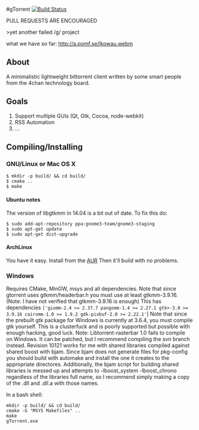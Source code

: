 #gTorrent
[![Build Status](https://travis-ci.org/gtorrent/gTorrent.svg?branch=master)](https://travis-ci.org/gtorrent/gTorrent)

PULL REQUESTS ARE ENCOURAGED

\>yet another failed /g/ project

what we have so far: http://a.pomf.se/lkowau.webm

## About
A minimalistic lightweight bittorrent client written by some smart people from the 4chan technology board.

## Goals
1. Support multiple GUIs (Qt, Gtk, Cocoa, node-webkit)
2. RSS Automation
3. ...

## Compiling/Installing
### GNU/Linux or Mac OS X
```
$ mkdir -p build/ && cd build/
$ cmake ..
$ make
```

#### Ubuntu notes
The version of libgtkmm in 14.04 is a bit out of date. To fix this do:

```
$ sudo add-apt-repository ppa:gnome3-team/gnome3-staging
$ sudo apt-get update
$ sudo apt-get dist-upgrade
```

#### ArchLinux
You have it easy. Install from the [AUR](https://aur.archlinux.org/packages/gtorrent/)
Then it'll build with no problems.

### Windows
Requires CMake, MinGW, msys and all dependencies. Note that since gtorrent uses gtkmm/headerbar.h you must use at least  gtkmm-3.9.16. (Note: I have not verified that gtkmm-3.9.16 is enough) This has dependencies
`['giomm-2.4 >= 2.37.7 pangomm-1.4 >= 2.27.1 gtk+-3.0 >= 3.9.16 cairomm-1.0 >= 1.9.2 gdk-pixbuf-2.0 >= 2.22.1'`]
Note that since the prebuilt gtk package for Windows is currently at 3.6.4, you must compile gtk yourself. This is a clusterfuck and is poorly supported but possible with enough hacking, good luck.
Note: Libtorrent-rasterbar 1.0 fails to compile on Windows. It can be patched, but I recommend compiling the svn branch instead. Revision 10121 works for me with shared libraries compiled against shared boost with bjam. Since bjam does not generate files for pkg-config you should build with automake and install the one it creates to the appropriate directores. Additionally, the bjam script for building shared libraries is messed up and attempts to -lboost_system -lboost_chrono regardless of the libraries full name, so I recommend simply making a copy of the .dll and .dll.a with those names.

In a bash shell:
```
mkdir -p build/ && cd build/
cmake -G "MSYS Makefiles" ..
make
gTorrent.exe
```
